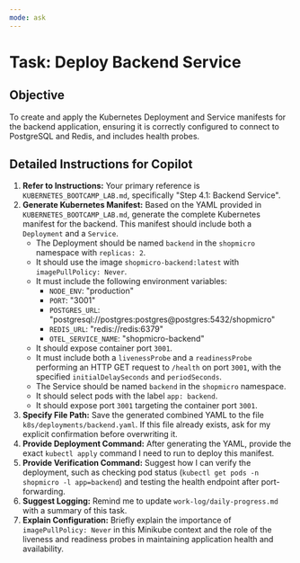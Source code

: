 ```yaml
---
mode: ask
---
```

# Task: Deploy Backend Service

## Objective
To create and apply the Kubernetes Deployment and Service manifests for the backend application, ensuring it is correctly configured to connect to PostgreSQL and Redis, and includes health probes.

## Detailed Instructions for Copilot
1.  **Refer to Instructions:** Your primary reference is `KUBERNETES_BOOTCAMP_LAB.md`, specifically "Step 4.1: Backend Service".
2.  **Generate Kubernetes Manifest:** Based on the YAML provided in `KUBERNETES_BOOTCAMP_LAB.md`, generate the complete Kubernetes manifest for the backend. This manifest should include both a `Deployment` and a `Service`.
    *   The Deployment should be named `backend` in the `shopmicro` namespace with `replicas: 2`.
    *   It should use the image `shopmicro-backend:latest` with `imagePullPolicy: Never`.
    *   It must include the following environment variables:
        *   `NODE_ENV`: "production"
        *   `PORT`: "3001"
        *   `POSTGRES_URL`: "postgresql://postgres:postgres@postgres:5432/shopmicro"
        *   `REDIS_URL`: "redis://redis:6379"
        *   `OTEL_SERVICE_NAME`: "shopmicro-backend"
    *   It should expose container port `3001`.
    *   It must include both a `livenessProbe` and a `readinessProbe` performing an HTTP GET request to `/health` on port `3001`, with the specified `initialDelaySeconds` and `periodSeconds`.
    *   The Service should be named `backend` in the `shopmicro` namespace.
    *   It should select pods with the label `app: backend`.
    *   It should expose port `3001` targeting the container port `3001`.
3.  **Specify File Path:** Save the generated combined YAML to the file `k8s/deployments/backend.yaml`. If this file already exists, ask for my explicit confirmation before overwriting it.
4.  **Provide Deployment Command:** After generating the YAML, provide the exact `kubectl apply` command I need to run to deploy this manifest.
5.  **Provide Verification Command:** Suggest how I can verify the deployment, such as checking pod status (`kubectl get pods -n shopmicro -l app=backend`) and testing the health endpoint after port-forwarding.
6.  **Suggest Logging:** Remind me to update `work-log/daily-progress.md` with a summary of this task.
7.  **Explain Configuration:** Briefly explain the importance of `imagePullPolicy: Never` in this Minikube context and the role of the liveness and readiness probes in maintaining application health and availability.
